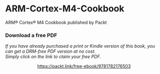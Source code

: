 # ARM-Cortex-M4-Cookbook
ARM® Cortex® M4 Cookbook published by Packt
### Download a free PDF

 <i>If you have already purchased a print or Kindle version of this book, you can get a DRM-free PDF version at no cost.<br>Simply click on the link to claim your free PDF.</i>
<p align="center"> <a href="https://packt.link/free-ebook/9781782176503">https://packt.link/free-ebook/9781782176503 </a> </p>